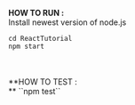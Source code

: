**HOW TO RUN :<br>**
  Install newest version of node.js<br>
  ```
  cd ReactTutorial 
  npm start 
  ```
<br/>
<br/>
**HOW TO TEST : <br>**
  ``npm test``
